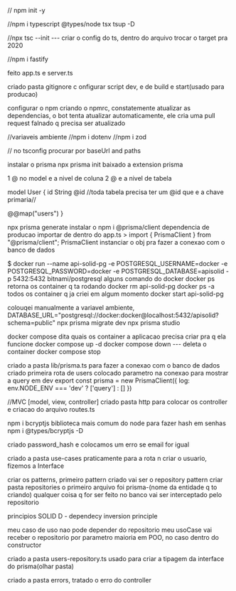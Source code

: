// npm init -y 

//npm i typescript @types/node tsx tsup -D

//npx tsc --init --- criar o config do ts, dentro do arquivo trocar o target pra 2020

//npm i fastify

feito app.ts e server.ts

criado pasta gitignore
c
onfigurar script dev, e de build e start(usado para producao)

configurar o npm criando o npmrc, constatemente atualizar as dependencias, o bot tenta atualizar automaticamente, ele cria uma pull request falnado q precisa ser atualizado

//variaveis ambiente
//npm i dotenv
//npm i zod

// no tsconfig procurar por baseUrl and paths

instalar o prisma
npx prisma init
baixado a extension prisma

1 @ no model e a nivel de coluna
2 @ e a nivel de tabela

model User {
  id String @id //toda tabela precisa ter um @id que e a chave primaria//

  @@map("users")
}

npx prisma generate
instalar o npm i @prisma/client dependencia de producao
importar de dentro do app.ts > import { PrismaClient } from "@prisma/client";
PrismaClient instanciar o obj pra fazer a conexao com o banco de dados

$ docker run --name api-solid-pg -e POSTGRESQL_USERNAME=docker  -e POSTGRESQL_PASSWORD=docker -e POSTGRESQL_DATABASE=apisolid -p 5432:5432 bitnami/postgresql
alguns comando do docker
docker ps retorna os container q ta rodando
docker rm api-solid-pg
docker ps -a todos os container q ja criei em algum momento
docker start api-solid-pg

colouqei manualmente a variavel ambiente, DATABASE_URL="postgresql://docker:docker@localhost:5432/apisolid?schema=public"
npx prisma migrate dev
npx prisma studio

docker compose dita quais os container a aplicacao precisa criar pra q ela funcione
docker compose up -d
docker compose down --- deleta o container
docker compose stop

criado a pasta lib/prisma.ts para fazer a conexao com o banco de dados
criado primeira rota de users 
colocado parametro na conexao para mostrar a query em dev 
export const prisma = new PrismaClient({
    log: env.NODE_ENV === 'dev' ? ['query'] : []
})


//MVC [model, view, controller]
criado pasta http para colocar os controller e criacao do arquivo routes.ts

npm i bcryptjs biblioteca mais comum do node para fazer hash em senhas
npm i @types/bcryptjs -D

criado password_hash e colocamos um erro se email for igual

criado a pasta use-cases praticamente para a rota n criar o usuario, fizemos a Interface

criar os patterns, primeiro pattern criado vai ser o repository pattern
criar pasta repositories
o primeiro arquivo foi prisma-(nome da entidade q to criando)
qualquer coisa q for ser feito no banco vai ser interceptado pelo repositorio

principios SOLID
D - dependecy inversion principle

meu caso de uso nao pode depender do repositorio
meu usoCase vai receber o repositorio por parametro maioria em POO, no caso dentro do constructor

criado a pasta users-repository.ts
usado para criar a tipagem da interface do prisma(olhar pasta)

criado a pasta errors, tratado o erro do controller




